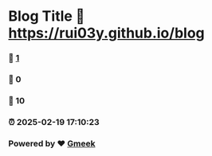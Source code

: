 # Blog Title :link: https://rui03y.github.io/blog 
### :page_facing_up: [1](https://rui03y.github.io/blog/tag.html) 
### :speech_balloon: 0 
### :hibiscus: 10 
### :alarm_clock: 2025-02-19 17:10:23 
### Powered by :heart: [Gmeek](https://github.com/Meekdai/Gmeek)
